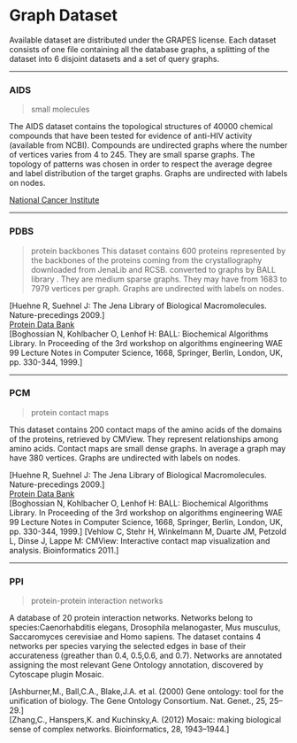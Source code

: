 # Graph Dataset

Available dataset are distributed under the GRAPES license. 
Each dataset consists of one file containing all the database graphs, a splitting of the dataset into 6 disjoint datasets and a set of query graphs.
<hr />

### AIDS 
>small molecules

The AIDS dataset contains the topological structures of 40000 chemical compounds that have been tested for evidence of anti-HIV activity (available from NCBI). Compounds are undirected graphs where the number of vertices varies from 4 to 245. They are small sparse graphs. The topology of patterns was chosen in order to respect the average degree and label distribution of the target graphs. 
Graphs are undirected with labels on nodes. 

[National Cancer Institute]( http://www.nci.nih.gov/)
<hr />

### PDBS 
> protein backbones
This dataset contains 600 proteins represented by the backbones of the proteins coming from the crystallography downloaded from JenaLib and RCSB. converted to graphs by BALL library . They are medium sparse graphs. They may have from 1683 to 7979 vertices per graph. 
Graphs are undirected with labels on nodes. 

[Huehne R, Suehnel J: The Jena Library of Biological Macromolecules. Nature-precedings 2009.] <br>
[Protein Data Bank]( http://www.rcsb.org/pdb/.) <br>
[Boghossian N, Kohlbacher O, Lenhof H: BALL: Biochemical Algorithms Library. In Proceeding of the 3rd workshop on algorithms engineering WAE 99 Lecture Notes in Computer Science, 1668, Springer, Berlin, London, UK, pp. 330-344, 1999.]
<hr />

### PCM 
> protein contact maps

This dataset contains 200 contact maps of the amino acids of the domains of the proteins, retrieved by CMView. They represent relationships among amino acids. Contact maps are small dense graphs. In average a graph may have 380 vertices. 
Graphs are undirected with labels on nodes. 

[Huehne R, Suehnel J: The Jena Library of Biological Macromolecules. Nature-precedings 2009.] <br>
[Protein Data Bank]( http://www.rcsb.org/pdb/.) <br>
[Boghossian N, Kohlbacher O, Lenhof H: BALL: Biochemical Algorithms Library. In Proceeding of the 3rd workshop on algorithms engineering WAE 99 Lecture Notes in Computer Science, 1668, Springer, Berlin, London, UK, pp. 330-344, 1999.] [Vehlow C, Stehr H, Winkelmann M, Duarte JM, Petzold L, Dinse J, Lappe M: CMView: Interactive contact map visualization and analysis. Bioinformatics 2011.]
<hr />

### PPI 
> protein-protein interaction networks

A database of 20 protein interaction networks. Networks belong to species:Caenorhabditis elegans, Drosophila melanogaster, Mus musculus, Saccaromyces cerevisiae and Homo sapiens. The dataset contains 4 networks per species varying the selected edges in base of their accurateness (greather than 0.4, 0.5,0.6, and 0.7). Networks are annotated assigning the most relevant Gene Ontology annotation, discovered by Cytoscape plugin Mosaic. 

[Ashburner,M., Ball,C.A., Blake,J.A. et al. (2000) Gene ontology: tool for the unification of biology. The Gene Ontology Consortium. Nat. Genet., 25, 25–29.] <br>
[Zhang,C., Hanspers,K. and Kuchinsky,A. (2012) Mosaic: making biological sense of complex networks. Bioinformatics, 28, 1943–1944.]


